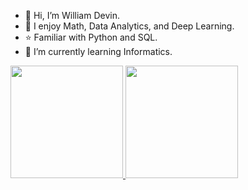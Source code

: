 - 👋 Hi, I’m William Devin.
- 👀 I enjoy Math, Data Analytics, and Deep Learning.
- :star: Familiar with Python and SQL.
- 🌱 I’m currently learning Informatics.

<p align="left">
<a href="https://github.com/WilliamDevin23">
  <img height="180em" src="https://github-readme-stats-eight-theta.vercel.app/api?username=WilliamDevin23&show_icons=true&theme=algolia&include_all_commits=true&count_private=true"/>
  <img height="180em" src="https://github-readme-stats-eight-theta.vercel.app/api/top-langs/?username=WilliamDevin23&layout=compact&langs_count=8&theme=algolia"/>
</a>
</p>

<!---
WilliamDevin23/WilliamDevin23 is a ✨ special ✨ repository because its `README.md` (this file) appears on your GitHub profile.
You can click the Preview link to take a look at your changes.
--->
